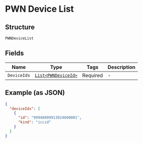 
# PWN Device List

## Structure

`PWNDeviceList`

## Fields

| Name | Type | Tags | Description |
|  --- | --- | --- | --- |
| `DeviceIds` | [`List<PWNDeviceId>`](../../doc/models/pwn-device-id.md) | Required | - |

## Example (as JSON)

```json
{
  "deviceIds": [
    {
      "id": "99948099913024600001",
      "kind": "iccid"
    }
  ]
}
```

